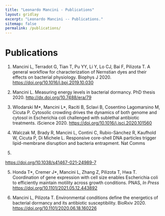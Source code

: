 ```yaml
---
title: "Leonardo Mancini - Publications"
layout: gridlay
excerpt: "Leonardo Mancini -- Publications."
sitemap: false
permalink: /publications/
---
```



# Publications

1. Mancini L, Terradot G, Tian T, Pu YY, Li Y, Lo CJ, Bai F, Pilizota T. A general workflow for characterization
of Nernstian dyes and their effects on bacterial physiology. Biophys J 2020.
https://doi.org/10.1016/j.bpj.2019.10.030

2. Mancini L. Measuring energy levels in bacterial dormancy. PhD thesis 2020.
http://dx.doi.org/10.7488/era/79

3. Wlodarski M*, Mancini L*, Raciti B, Sclavi B, Cosentino Lagomarsino M, Cicuta P. Cytosolic crowding drives
the dynamics of both genome and cytosol in Escherichia coli challenged with sublethal antibiotic treatments.
iScience 2020.
https://doi.org/10.1016/j.isci.2020.101560

4. Walczak M, Brady R, Mancini L, Contini C, Rubio-Sànchez R, Kaufhold W, Cicuta P, Di Michele L.
Responsive core-shell DNA particles trigger lipid-membrane disruption and bacteria entrapment. Nat Comms
2021.
https://doi.org/10.1038/s41467-021-24989-7

5. Honda T*, Cremer J*, Mancini L, Zhang Z, Pilizota T, Hwa T. Coordination of gene expression with cell size
enables Escherichia coli to efficiently maintain motility across growth conditions. PNAS, _In Press_
https://doi.org/10.1101/2021.05.12.443892

6. Mancini L, Pilizota T. Environmental conditions define the energetics of bacterial dormancy and its antibiotic
susceptibility. BioRxiv 2020.
https://doi.org/10.1101/2020.06.18.160226
